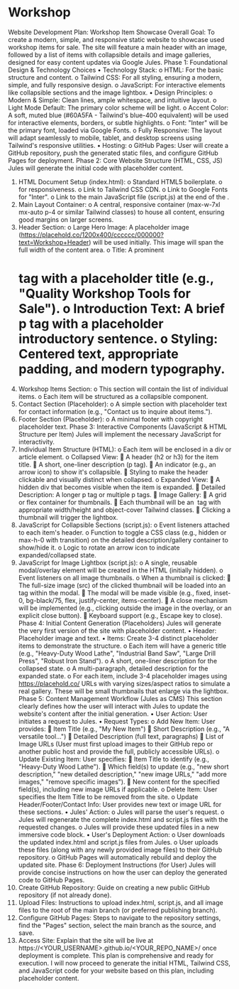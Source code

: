 # Workshop

Website Development Plan: Workshop Item Showcase
Overall Goal: To create a modern, simple, and responsive static website to showcase used workshop items for sale. The site will feature a main header with an image, followed by a list of items with collapsible details and image galleries, designed for easy content updates via Google Jules.
Phase 1: Foundational Design & Technology Choices
•	Technology Stack:
o	HTML: For the basic structure and content.
o	Tailwind CSS: For all styling, ensuring a modern, simple, and fully responsive design.
o	JavaScript: For interactive elements like collapsible sections and the image lightbox.
•	Design Principles:
o	Modern & Simple: Clean lines, ample whitespace, and intuitive layout.
o	Light Mode Default: The primary color scheme will be light.
o	Accent Color: A soft, muted blue (#60A5FA - Tailwind's blue-400 equivalent) will be used for interactive elements, borders, or subtle highlights.
o	Font: "Inter" will be the primary font, loaded via Google Fonts.
o	Fully Responsive: The layout will adapt seamlessly to mobile, tablet, and desktop screens using Tailwind's responsive utilities.
•	Hosting:
o	GitHub Pages: User will create a GitHub repository, push the generated static files, and configure GitHub Pages for deployment.
Phase 2: Core Website Structure (HTML, CSS, JS)
Jules will generate the initial code with placeholder content.
1.	HTML Document Setup (index.html):
o	Standard HTML5 boilerplate.
o	<meta name="viewport" content="width=device-width, initial-scale=1.0"> for responsiveness.
o	Link to Tailwind CSS CDN.
o	Link to Google Fonts for "Inter".
o	Link to the main JavaScript file (script.js) at the end of the <body>.
2.	Main Layout Container:
o	A central, responsive container (max-w-7xl mx-auto p-4 or similar Tailwind classes) to house all content, ensuring good margins on larger screens.
3.	Header Section:
o	Large Hero Image: A placeholder image (https://placehold.co/1200x400/cccccc/000000?text=Workshop+Header) will be used initially. This image will span the full width of the content area.
o	Title: A prominent <h1> tag with a placeholder title (e.g., "Quality Workshop Tools for Sale").
o	Introduction Text: A brief p tag with a placeholder introductory sentence.
o	Styling: Centered text, appropriate padding, and modern typography.
4.	Workshop Items Section:
o	This section will contain the list of individual items.
o	Each item will be structured as a collapsible component.
5.	Contact Section (Placeholder):
o	A simple section with placeholder text for contact information (e.g., "Contact us to inquire about items.").
6.	Footer Section (Placeholder):
o	A minimal footer with copyright placeholder text.
Phase 3: Interactive Components (JavaScript & HTML Structure per Item)
Jules will implement the necessary JavaScript for interactivity.
1.	Individual Item Structure (HTML):
o	Each item will be enclosed in a div or article element.
o	Collapsed View:
	A header (h2 or h3) for the item title.
	A short, one-liner description (p tag).
	An indicator (e.g., an arrow icon) to show it's collapsible.
	Styling to make the header clickable and visually distinct when collapsed.
o	Expanded View:
	A hidden div that becomes visible when the item is expanded.
	Detailed Description: A longer p tag or multiple p tags.
	Image Gallery:
	A grid or flex container for thumbnails.
	Each thumbnail will be an <img> tag with appropriate width/height and object-cover Tailwind classes.
	Clicking a thumbnail will trigger the lightbox.
2.	JavaScript for Collapsible Sections (script.js):
o	Event listeners attached to each item's header.
o	Function to toggle a CSS class (e.g., hidden or max-h-0 with transition) on the detailed description/gallery container to show/hide it.
o	Logic to rotate an arrow icon to indicate expanded/collapsed state.
3.	JavaScript for Image Lightbox (script.js):
o	A single, reusable modal/overlay element will be created in the HTML (initially hidden).
o	Event listeners on all image thumbnails.
o	When a thumbnail is clicked:
	The full-size image (src) of the clicked thumbnail will be loaded into an <img> tag within the modal.
	The modal will be made visible (e.g., fixed, inset-0, bg-black/75, flex, justify-center, items-center).
	A close mechanism will be implemented (e.g., clicking outside the image in the overlay, or an explicit close button).
	Keyboard support (e.g., Escape key to close).
Phase 4: Initial Content Generation (Placeholders)
Jules will generate the very first version of the site with placeholder content.
•	Header: Placeholder image and text.
•	Items: Create 3-4 distinct placeholder items to demonstrate the structure.
o	Each item will have a generic title (e.g., "Heavy-Duty Wood Lathe", "Industrial Band Saw", "Large Drill Press", "Robust Iron Stand").
o	A short, one-liner description for the collapsed state.
o	A multi-paragraph, detailed description for the expanded state.
o	For each item, include 3-4 placeholder images using https://placehold.co/ URLs with varying sizes/aspect ratios to simulate a real gallery. These will be small thumbnails that enlarge via the lightbox.
Phase 5: Content Management Workflow (Jules as CMS)
This section clearly defines how the user will interact with Jules to update the website's content after the initial generation.
•	User Action: User initiates a request to Jules.
•	Request Types:
o	Add New Item: User provides:
	Item Title (e.g., "My New Item")
	Short Description (e.g., "A versatile tool...")
	Detailed Description (full text, paragraphs)
	List of Image URLs (User must first upload images to their GitHub repo or another public host and provide the full, publicly accessible URLs).
o	Update Existing Item: User specifies:
	Item Title to identify (e.g., "Heavy-Duty Wood Lathe").
	Which field(s) to update (e.g., "new short description," "new detailed description," "new image URLs," "add more images," "remove specific images").
	New content for the specified field(s), including new image URLs if applicable.
o	Delete Item: User specifies the Item Title to be removed from the site.
o	Update Header/Footer/Contact Info: User provides new text or image URL for these sections.
•	Jules' Action:
o	Jules will parse the user's request.
o	Jules will regenerate the complete index.html and script.js files with the requested changes.
o	Jules will provide these updated files in a new immersive code block.
•	User's Deployment Action:
o	User downloads the updated index.html and script.js files from Jules.
o	User uploads these files (along with any newly provided image files) to their GitHub repository.
o	GitHub Pages will automatically rebuild and deploy the updated site.
Phase 6: Deployment Instructions (for User)
Jules will provide concise instructions on how the user can deploy the generated code to GitHub Pages.
1.	Create GitHub Repository: Guide on creating a new public GitHub repository (if not already done).
2.	Upload Files: Instructions to upload index.html, script.js, and all image files to the root of the main branch (or preferred publishing branch).
3.	Configure GitHub Pages: Steps to navigate to the repository settings, find the "Pages" section, select the main branch as the source, and save.
4.	Access Site: Explain that the site will be live at https://<YOUR_USERNAME>.github.io/<YOUR_REPO_NAME>/ once deployment is complete.
This plan is comprehensive and ready for execution. I will now proceed to generate the initial HTML, Tailwind CSS, and JavaScript code for your website based on this plan, including placeholder content.

